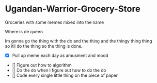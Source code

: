 # Ugandan-Warrior-Grocery-Store
Groceries with some memes mixed into the name

Where is de queen

Im gonna go the thing with the do and the thing and the thingy thing thing so itll do the thing so the thing is done.

- [x] Pull up meme each day as amusment and mood
- [] Figure out how to algorithm
- [] Do the do when I figure out how to do the do
- [] Code every single little thing on the piece of paper
